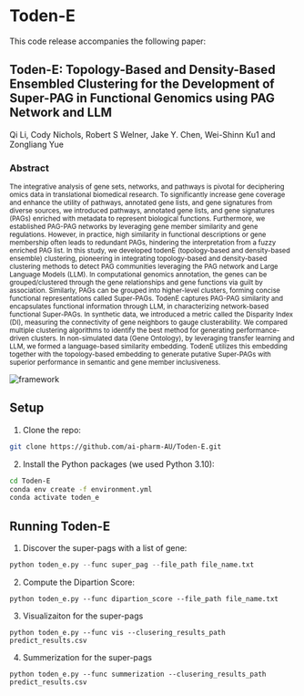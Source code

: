 # Toden-E 
This code release accompanies the following paper:


## Toden-E: Topology-Based and Density-Based Ensembled Clustering for the Development of Super-PAG in Functional Genomics using PAG Network and LLM 

Qi Li, Cody Nichols, Robert S Welner, Jake Y. Chen, Wei-Shinn Ku1 and Zongliang Yue

### Abstract
<sup>The integrative analysis of gene sets, networks, and pathways is pivotal for deciphering omics data in translational biomedical research. To significantly increase gene coverage and enhance the utility of pathways, annotated gene lists, and gene signatures from diverse sources, we introduced pathways, annotated gene lists, and gene signatures (PAGs) enriched with metadata to represent biological functions. Furthermore, we established PAG-PAG networks by leveraging gene member similarity and gene regulations. However, in practice, high similarity in functional descriptions or gene membership often leads to redundant PAGs, hindering the interpretation from a fuzzy enriched PAG list. 
In this study, we developed todenE (topology-based and density-based ensemble) clustering, pioneering in integrating topology-based and density-based clustering methods to detect PAG communities leveraging the PAG network and Large Language Models (LLM). In computational genomics annotation, the genes can be grouped/clustered through the gene relationships and gene functions via guilt by association. Similarly, PAGs can be grouped into higher-level clusters, forming concise functional representations called Super-PAGs. TodenE captures PAG-PAG similarity and encapsulates functional information through LLM, in characterizing network-based functional Super-PAGs. 
In synthetic data, we introduced a metric called the Disparity Index (DI), measuring the connectivity of gene neighbors to gauge clusterability. We compared multiple clustering algorithms to identify the best method for generating performance-driven clusters. In non-simulated data (Gene Ontology), by leveraging transfer learning and LLM, we formed a language-based similarity embedding. TodenE utilizes this embedding together with the topology-based embedding to generate putative Super-PAGs with superior performance in semantic and gene member inclusiveness. </sup>

![framework](figures/super-pag_framework.png)

## Setup

1) Clone the repo:  

```bash
git clone https://github.com/ai-pharm-AU/Toden-E.git
```

2) Install the Python packages (we used Python 3.10): 

```bash
cd Toden-E
conda env create -f environment.yml
conda activate toden_e
```

## Running Toden-E

1) Discover the super-pags with a list of gene:

```python
python toden_e.py --func super_pag --file_path file_name.txt
```

2) Compute the Dipartion Score: 

```
python toden_e.py --func dipartion_score --file_path file_name.txt

```

3) Visualizaiton for the super-pags

```
python toden_e.py --func vis --clusering_results_path predict_results.csv

```

4) Summerization for the super-pags

```
python toden_e.py --func summerization --clusering_results_path predict_results.csv

```